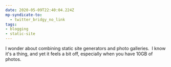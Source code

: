 ```yaml
---
date: 2020-05-09T22:40:04.224Z
mp-syndicate-to:
  - twitter_bridgy_no_link
tags:
- blogging
- static-site
---
```


I wonder about combining static site generators and photo galleries. &nbsp;I know it's a thing, and yet it feels a bit off, especially when you have 10GB of photos.
